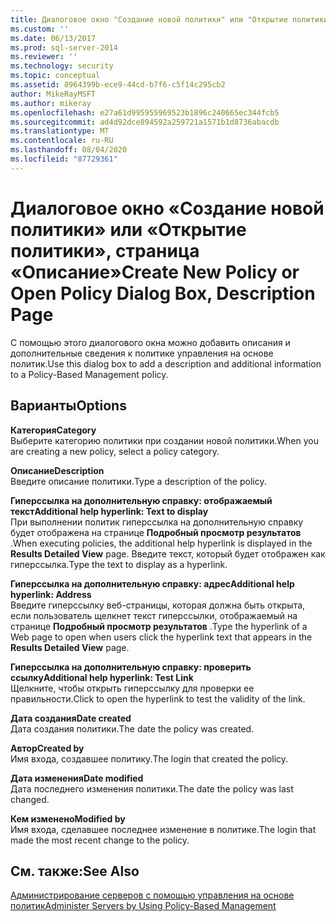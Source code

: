 ```yaml
---
title: Диалоговое окно "Создание новой политики" или "Открытие политики", страница "Описание" | Документация Майкрософт
ms.custom: ''
ms.date: 06/13/2017
ms.prod: sql-server-2014
ms.reviewer: ''
ms.technology: security
ms.topic: conceptual
ms.assetid: 8964399b-ece9-44cd-b7f6-c5f14c295cb2
author: MikeRayMSFT
ms.author: mikeray
ms.openlocfilehash: e27a61d995955969523b1896c240665ec344fcb5
ms.sourcegitcommit: ad4d92dce894592a259721a1571b1d8736abacdb
ms.translationtype: MT
ms.contentlocale: ru-RU
ms.lasthandoff: 08/04/2020
ms.locfileid: "87729361"
---
```

# <a name="create-new-policy-or-open-policy-dialog-box-description-page"></a><span data-ttu-id="e58e6-102">Диалоговое окно «Создание новой политики» или «Открытие политики», страница «Описание»</span><span class="sxs-lookup"><span data-stu-id="e58e6-102">Create New Policy or Open Policy Dialog Box, Description Page</span></span>
  <span data-ttu-id="e58e6-103">С помощью этого диалогового окна можно добавить описания и дополнительные сведения к политике управления на основе политик.</span><span class="sxs-lookup"><span data-stu-id="e58e6-103">Use this dialog box to add a description and additional information to a Policy-Based Management policy.</span></span>  
  
## <a name="options"></a><span data-ttu-id="e58e6-104">Варианты</span><span class="sxs-lookup"><span data-stu-id="e58e6-104">Options</span></span>  
 <span data-ttu-id="e58e6-105">**Категория**</span><span class="sxs-lookup"><span data-stu-id="e58e6-105">**Category**</span></span>  
 <span data-ttu-id="e58e6-106">Выберите категорию политики при создании новой политики.</span><span class="sxs-lookup"><span data-stu-id="e58e6-106">When you are creating a new policy, select a policy category.</span></span>  
  
 <span data-ttu-id="e58e6-107">**Описание**</span><span class="sxs-lookup"><span data-stu-id="e58e6-107">**Description**</span></span>  
 <span data-ttu-id="e58e6-108">Введите описание политики.</span><span class="sxs-lookup"><span data-stu-id="e58e6-108">Type a description of the policy.</span></span>  
  
 <span data-ttu-id="e58e6-109">**Гиперссылка на дополнительную справку: отображаемый текст**</span><span class="sxs-lookup"><span data-stu-id="e58e6-109">**Additional help hyperlink: Text to display**</span></span>  
 <span data-ttu-id="e58e6-110">При выполнении политик гиперссылка на дополнительную справку будет отображена на странице **Подробный просмотр результатов** .</span><span class="sxs-lookup"><span data-stu-id="e58e6-110">When executing policies, the additional help hyperlink is displayed in the **Results Detailed View** page.</span></span> <span data-ttu-id="e58e6-111">Введите текст, который будет отображен как гиперссылка.</span><span class="sxs-lookup"><span data-stu-id="e58e6-111">Type the text to display as a hyperlink.</span></span>  
  
 <span data-ttu-id="e58e6-112">**Гиперссылка на дополнительную справку: адрес**</span><span class="sxs-lookup"><span data-stu-id="e58e6-112">**Additional help hyperlink: Address**</span></span>  
 <span data-ttu-id="e58e6-113">Введите гиперссылку веб-страницы, которая должна быть открыта, если пользователь щелкнет текст гиперссылки, отображаемый на странице **Подробный просмотр результатов** .</span><span class="sxs-lookup"><span data-stu-id="e58e6-113">Type the hyperlink of a Web page to open when users click the hyperlink text that appears in the **Results Detailed View** page.</span></span>  
  
 <span data-ttu-id="e58e6-114">**Гиперссылка на дополнительную справку: проверить ссылку**</span><span class="sxs-lookup"><span data-stu-id="e58e6-114">**Additional help hyperlink: Test Link**</span></span>  
 <span data-ttu-id="e58e6-115">Щелкните, чтобы открыть гиперссылку для проверки ее правильности.</span><span class="sxs-lookup"><span data-stu-id="e58e6-115">Click to open the hyperlink to test the validity of the link.</span></span>  
  
 <span data-ttu-id="e58e6-116">**Дата создания**</span><span class="sxs-lookup"><span data-stu-id="e58e6-116">**Date created**</span></span>  
 <span data-ttu-id="e58e6-117">Дата создания политики.</span><span class="sxs-lookup"><span data-stu-id="e58e6-117">The date the policy was created.</span></span>  
  
 <span data-ttu-id="e58e6-118">**Автор**</span><span class="sxs-lookup"><span data-stu-id="e58e6-118">**Created by**</span></span>  
 <span data-ttu-id="e58e6-119">Имя входа, создавшее политику.</span><span class="sxs-lookup"><span data-stu-id="e58e6-119">The login that created the policy.</span></span>  
  
 <span data-ttu-id="e58e6-120">**Дата изменения**</span><span class="sxs-lookup"><span data-stu-id="e58e6-120">**Date modified**</span></span>  
 <span data-ttu-id="e58e6-121">Дата последнего изменения политики.</span><span class="sxs-lookup"><span data-stu-id="e58e6-121">The date the policy was last changed.</span></span>  
  
 <span data-ttu-id="e58e6-122">**Кем изменено**</span><span class="sxs-lookup"><span data-stu-id="e58e6-122">**Modified by**</span></span>  
 <span data-ttu-id="e58e6-123">Имя входа, сделавшее последнее изменение в политике.</span><span class="sxs-lookup"><span data-stu-id="e58e6-123">The login that made the most recent change to the policy.</span></span>  
  
## <a name="see-also"></a><span data-ttu-id="e58e6-124">См. также:</span><span class="sxs-lookup"><span data-stu-id="e58e6-124">See Also</span></span>  
 [<span data-ttu-id="e58e6-125">Администрирование серверов с помощью управления на основе политик</span><span class="sxs-lookup"><span data-stu-id="e58e6-125">Administer Servers by Using Policy-Based Management</span></span>](administer-servers-by-using-policy-based-management.md)  
  
  
